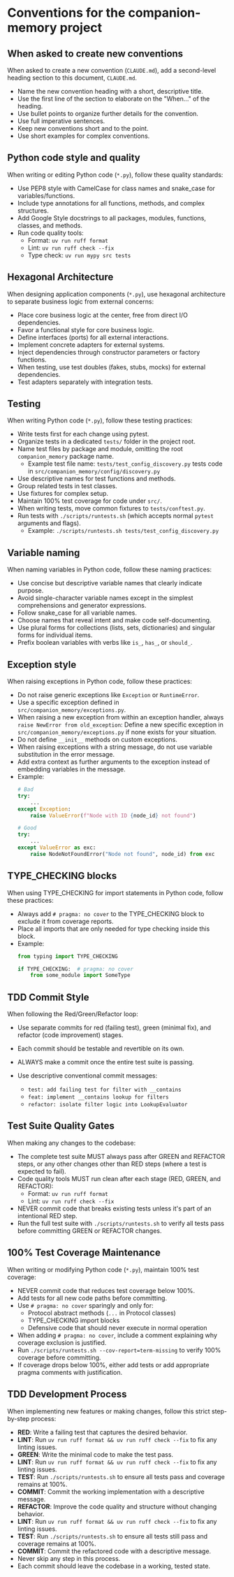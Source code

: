 # Conventions for the companion-memory project

## When asked to create new conventions

When asked to create a new convention (`CLAUDE.md`), add a second-level
heading section to this document, `CLAUDE.md`.

- Name the new convention heading with a short, descriptive title.
- Use the first line of the section to elaborate on the "When..." of the heading.
- Use bullet points to organize further details for the convention.
- Use full imperative sentences.
- Keep new conventions short and to the point.
- Use short examples for complex conventions.

## Python code style and quality

When writing or editing Python code (`*.py`), follow these quality standards:

- Use PEP8 style with CamelCase for class names and snake_case for variables/functions.
- Include type annotations for all functions, methods, and complex structures.
- Add Google Style docstrings to all packages, modules, functions, classes, and methods.
- Run code quality tools:
  - Format: `uv run ruff format`
  - Lint: `uv run ruff check --fix`
  - Type check: `uv run mypy src tests`

## Hexagonal Architecture

When designing application components (`*.py`), use hexagonal architecture to separate business logic from external concerns:

- Place core business logic at the center, free from direct I/O dependencies.
- Favor a functional style for core business logic.
- Define interfaces (ports) for all external interactions.
- Implement concrete adapters for external systems.
- Inject dependencies through constructor parameters or factory functions.
- When testing, use test doubles (fakes, stubs, mocks) for external dependencies.
- Test adapters separately with integration tests.

## Testing

When writing Python code (`*.py`), follow these testing practices:

- Write tests first for each change using pytest.
- Organize tests in a dedicated `tests/` folder in the project root.
- Name test files by package and module, omitting the root `companion_memory` package name.
  - Example test file name: `tests/test_config_discovery.py` tests code in `src/companion_memory/config/discovery.py`
- Use descriptive names for test functions and methods.
- Group related tests in test classes.
- Use fixtures for complex setup.
- Maintain 100% test coverage for code under `src/`.
- When writing tests, move common fixtures to `tests/conftest.py`.
- Run tests with `./scripts/runtests.sh` (which accepts normal `pytest` arguments and flags).
  - Example: `./scripts/runtests.sh tests/test_config_discovery.py`

## Variable naming

When naming variables in Python code, follow these naming practices:

- Use concise but descriptive variable names that clearly indicate purpose.
- Avoid single-character variable names except in the simplest comprehensions and generator expressions.
- Follow snake_case for all variable names.
- Choose names that reveal intent and make code self-documenting.
- Use plural forms for collections (lists, sets, dictionaries) and singular forms for individual items.
- Prefix boolean variables with verbs like `is_`, `has_`, or `should_`.

## Exception style

When raising exceptions in Python code, follow these practices:

- Do not raise generic exceptions like `Exception` or `RuntimeError`.
- Use a specific exception defined in `src/companion_memory/exceptions.py`.
- When raising a new exception from within an exception handler, always `raise NewError from old_exception`:
  Define a new specific exception in `src/companion_memory/exceptions.py` if none exists for your situation.
- Do not define `__init__` methods on custom exceptions.
- When raising exceptions with a string message, do not use variable substitution in the error message.
- Add extra context as further arguments to the exception instead of embedding variables in the message.
- Example:
  ```python
  # Bad
  try:
      ...
  except Exception:
      raise ValueError(f"Node with ID {node_id} not found")

  # Good
  try:
      ...
  except ValueError as exc:
      raise NodeNotFoundError("Node not found", node_id) from exc
  ```

## TYPE_CHECKING blocks

When using TYPE_CHECKING for import statements in Python code, follow these practices:

- Always add `# pragma: no cover` to the TYPE_CHECKING block to exclude it from coverage reports.
- Place all imports that are only needed for type checking inside this block.
- Example:
  ```python
  from typing import TYPE_CHECKING

  if TYPE_CHECKING:  # pragma: no cover
      from some_module import SomeType
  ```


## TDD Commit Style

When following the Red/Green/Refactor loop:

* Use separate commits for red (failing test), green (minimal fix), and refactor (code improvement) stages.
* Each commit should be testable and revertible on its own.
* ALWAYS make a commit once the entire test suite is passing.
* Use descriptive conventional commit messages:

  * `test: add failing test for filter with __contains`
  * `feat: implement __contains lookup for filters`
  * `refactor: isolate filter logic into LookupEvaluator`

## Test Suite Quality Gates

When making any changes to the codebase:

* The complete test suite MUST always pass after GREEN and REFACTOR steps, or any other changes other than RED steps (where a test is expected to fail).
* Code quality tools MUST run clean after each stage (RED, GREEN, and REFACTOR):
  * Format: `uv run ruff format`
  * Lint: `uv run ruff check --fix`
* NEVER commit code that breaks existing tests unless it's part of an intentional RED step.
* Run the full test suite with `./scripts/runtests.sh` to verify all tests pass before committing GREEN or REFACTOR changes.

## 100% Test Coverage Maintenance

When writing or modifying Python code (`*.py`), maintain 100% test coverage:

- NEVER commit code that reduces test coverage below 100%.
- Add tests for all new code paths before committing.
- Use `# pragma: no cover` sparingly and only for:
  - Protocol abstract methods (`...` in Protocol classes)
  - TYPE_CHECKING import blocks
  - Defensive code that should never execute in normal operation
- When adding `# pragma: no cover`, include a comment explaining why coverage exclusion is justified.
- Run `./scripts/runtests.sh --cov-report=term-missing` to verify 100% coverage before committing.
- If coverage drops below 100%, either add tests or add appropriate pragma comments with justification.

## TDD Development Process

When implementing new features or making changes, follow this strict step-by-step process:

- **RED**: Write a failing test that captures the desired behavior.
- **LINT**: Run `uv run ruff format && uv run ruff check --fix` to fix any linting issues.
- **GREEN**: Write the minimal code to make the test pass.
- **LINT**: Run `uv run ruff format && uv run ruff check --fix` to fix any linting issues.
- **TEST**: Run `./scripts/runtests.sh` to ensure all tests pass and coverage remains at 100%.
- **COMMIT**: Commit the working implementation with a descriptive message.
- **REFACTOR**: Improve the code quality and structure without changing behavior.
- **LINT**: Run `uv run ruff format && uv run ruff check --fix` to fix any linting issues.
- **TEST**: Run `./scripts/runtests.sh` to ensure all tests still pass and coverage remains at 100%.
- **COMMIT**: Commit the refactored code with a descriptive message.
- Never skip any step in this process.
- Each commit should leave the codebase in a working, tested state.
